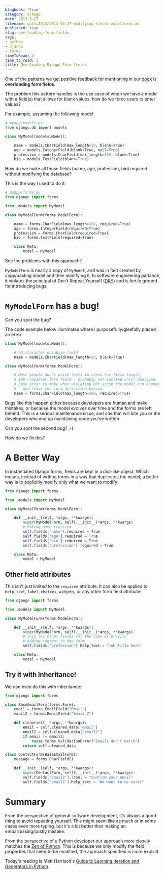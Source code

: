 ```yaml
---
blogbook: 'True'
category: django
date: 2013-3-27
filename: posts2013/2013-03-27-modifying-fields-modelforms.md
published: true
slug: overloading-form-fields
tags:
- python
- django
- forms
timeToRead: 3
time_to_read: 3
title: Overloading Django Form Fields
---
```


One of the patterns we get positive feedback for mentioning in our
[book](https://twoscoopspress.org/products/two-scoops-of-django-1-5/) is **overloading form fields**.

The problem this pattern handles is the use case of when we have a model
with a field(s) that allows for blank values, how do we force users to
enter values?

For example, assuming the following model:

``` python
# myapp/models.py
from django.db import models

class MyModel(models.Model):

    name = models.CharField(max_length=50, blank=True)
    age = models.IntegerField(blank=True, null=True)
    profession = models.CharField(max_length=100, blank=True)
    bio = models.TextField(blank=True)
```

How do we make all those fields (name, age, profession, bio) required
without modifying the database?

This is the way I used to do it:

``` python
# myapp/forms.py
from django import forms

from .models import MyModel

class MyModelForm(forms.ModelForm):

    name = forms.CharField(max_length=100, required=True)
    age = forms.IntegerField(required=True)
    profession = forms.CharField(required=True)
    bio = forms.TextField(required=True)

    class Meta:
        model = MyModel
```

See the problems with this approach?

`MyModelForm` is nearly a copy of `MyModel`, and was in fact created by
copy/pasting model and then modifying it. In software engineering
parlance, it violates the principal of Don't Repeat Yourself
([DRY](http://en.wikipedia.org/wiki/Don%27t_repeat_yourself)) and is
fertile ground for introducing bugs.

`MyModelForm` has a bug!
========================

Can you spot the bug?

The code example below illuminates where I purposefully/gleefully placed
an error:

``` python
class MyModel(models.Model):

    # 50 character database field
    name = models.CharField(max_length=50, blank=True)

class MyModelForm(forms.ModelForm):

    # Most people don't write tests to check for field length.
    # 100 character form field - probably not spotted until deployed.
    # Easy error to make when violating DRY since the model can change
    #   and leave the form definition behind.
    name = forms.CharField(max_length=100, required=True)
```

Bugs like this happen either because developers are human and make
mistakes, or because the model evolves over time and the forms are left
behind. This is a serious maintenance issue, and one that will bite you
or the developers who end up maintaining code you've written.

Can you spot the second bug? ;-)

How do we fix this?

A Better Way
============

In instantiated Django forms, fields are kept in a dict-like object.
Which means, instead of writing forms in a way that duplicates the
model, a better way is to explicitly modify only what we want to modify:

``` python
from django import forms

from .models import MyModel

class MyModelForm(forms.ModelForm):

    def __init__(self, *args, **kwargs):
        super(MyModelForm, self).__init__(*args, **kwargs)
        # Making name required
        self.fields['name'].required = True
        self.fields['age'].required = True
        self.fields['bio'].required = True
        self.fields['profession'].required = True

    class Meta:
        model = MyModel
```

Other field attributes
----------------------

This isn't just limited to the `required` attribute. It can also be
applied to `help_text`, `label`, `choices`, `widgets`, or any other form
field attribute:

``` python
from django import forms

from .models import MyModel

class MyModelForm(forms.ModelForm):

    def __init__(self, *args, **kwargs):
        super(MyModelForm, self).__init__(*args, **kwargs)
        # snip the other fields for the sake of brevity
        # Adding content to the form
        self.fields['profession'].help_text = "Job title here"

    class Meta:
        model = MyModel
```

Try it with Inheritance!
------------------------

We can even do this with inheritance:

``` python
from django import forms

class BaseEmailForm(forms.Form):
    email = forms.EmailField("Email")
    email2 = forms.EmailField("Email 2")

    def clean(self, *args, **kwargs):
        email = self.cleaned_data['email']
        email2 = self.cleaned_data['email2']
        if email != email2:
            raise forms.ValidationError("Emails don't match")
        return self.cleaned_data

class ContactForm(BaseEmailForm):
    message = forms.CharField()

    def __init__(self, *args, **kwargs):
        super(ContactForm, self).__init__(*args, **kwargs):
        self.fields['email2'].label = "Confirm your email"
        self.fields['email2'].help_text = "We want to be sure!"
```

Summary
=======

From the perspective of general software development, it's always a
good thing to avoid repeating yourself. This might seem like as much or
in some cases even more typing, but it's a lot better than making an
embarrassing/costly mistake.

From the perspective of a Python developer our approach more closely
matches the [Zen of Python](http://www.python.org/dev/peps/pep-0020/).
This is because we only modify the field properties that need to be
modified, the approach specified is more explicit.

Today's reading is Matt Harrison's [Guide to Learning Iteration and
Generators in
Python](http://www.amazon.com/Guide-Learning-Iteration-Generators-ebook/dp/B007JR4FCQ/?ie=UTF8&qid=1364400929&sr=1-5&tag=ihpydanny-20)
